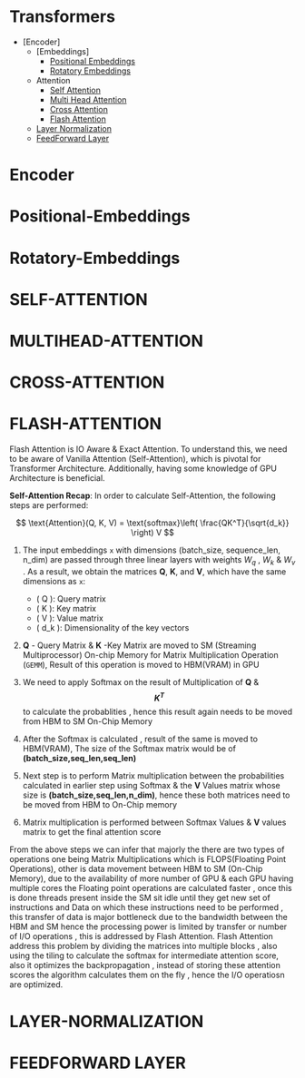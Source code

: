 # Transformers
- [Encoder]
   - [Embeddings]
     - [Positional Embeddings](#Positional-Embeddings)
     - [Rotatory Embeddings](#ROTATORY-EMBEDDINGS)
  - Attention
    - [Self Attention](#SELF-ATTENTION)
    - [Multi Head Attention](#MULTIHEAD-ATTENTION)
    - [Cross Attention](#CROSS-ATTENTION)
    - [Flash Attention](#FLASH-ATTENTION)
  - [Layer Normalization](#LAYER-NORMALIZATION)
  - [FeedForward Layer](#FEED-FORWARD-LAYER)

# Encoder

# Positional-Embeddings

# Rotatory-Embeddings

# SELF-ATTENTION

# MULTIHEAD-ATTENTION

# CROSS-ATTENTION

# FLASH-ATTENTION

  Flash Attention is IO Aware & Exact Attention. To understand this, we need to be aware of Vanilla Attention (Self-Attention), which is pivotal for Transformer Architecture. Additionally, having some knowledge of GPU Architecture is beneficial.

**Self-Attention Recap**: In order to calculate Self-Attention, the following steps are performed:

  
   $$
   \text{Attention}(Q, K, V) = \text{softmax}\left( \frac{QK^T}{\sqrt{d_k}} \right) V
   $$

   1. The input embeddings `x` with dimensions (batch_size, sequence_len, n_dim) are passed through three linear layers with weights  $W_q$ ,  $W_k$  &  $W_v$ . As a result, we obtain the matrices **Q**, **K**, and **V**, which have the same dimensions as `x`:

      - \( Q \): Query matrix
      - \( K \): Key matrix
      - \( V \): Value matrix
      - \( d_k \): Dimensionality of the key vectors

 
   2. **Q** - Query Matrix &  **K** -Key Matrix are moved to SM (Streaming Multiprocessor) On-chip Memory for Matrix Multiplication Operation (`GEMM`), Result of this operation is moved to HBM(VRAM) in GPU
   3.  We need to apply Softmax on the result of Multiplication of **Q** & **$${K^T}$$** to calculate the probablities , hence this result again needs to be moved from HBM to SM On-Chip Memory 
   4.  After the Softmax is calculated , result of the same is moved to HBM(VRAM), The size of the Softmax matrix would be of **(batch_size,seq_len,seq_len)**
   5.  Next step is to perform Matrix multiplication between the probabilities calculated in earlier step using Softmax & the **V** Values matrix whose size is **(batch_size,seq_len,n_dim)**, hence these both matrices need to be moved from HBM to On-Chip memory
   6.  Matrix multiplication is performed between Softmax Values & **V** values matrix to get the final attention score

   From the above steps we can infer that majorly the there are two types of operations one being Matrix Multiplications which is FLOPS(Floating Point Operations), other is data movement between HBM to SM (On-Chip Memory), due to the availability of more number of GPU & each GPU having multiple cores
   the Floating point operations are calculated faster , once this is done threads present inside the SM sit idle until they get new set of instructions and Data on which these instructions need to be performed , this transfer of data is major bottleneck due to the bandwidth between the HBM and SM
   hence the processing power is limited by transfer or number of I/O operations , this is addressed by Flash Attention. Flash Attention address this problem by dividing the matrices into multiple blocks , also using the tiling to calculate the softmax for intermediate attention score, also it optimizes
   the backpropagation , instead of storing these attention scores the algorithm calculates them on the fly , hence the I/O operatiosn are optimized.

# LAYER-NORMALIZATION

# FEEDFORWARD LAYER
